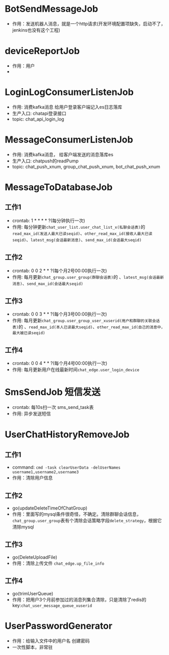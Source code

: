 # BotSendMessageJob

- 作用：发送机器人消息，就是一个http请求(开发环境配置项缺失，启动不了，jenkins也没有这个工程)

# deviceReportJob
- 作用：用户
- 

# LoginLogConsumerListenJob
- 作用: 消费kafka消息 给用户登录客户端记入es日志落库
- 生产入口: chatapi登录接口
- topic: chat_api_login_log

# MessageConsumerListenJob
- 作用: 消费kafka消息， 给客户端发送的消息落库es
- 生产入口: chatpush的readPump
- topic: chat_push_xnum, group_chat_push_xnum, bot_chat_push_xnum

# MessageToDatabaseJob

## 工作1

- crontab: 1 * * * * ?(每分钟执行一次)
- 作用: 每分钟更新`chat_user_list.user_chat_list_x(私聊会话表)`的 `read_max_id(发送人最大已读seqid)`、`other_read_max_id(接收人最大已读seqid)`、`latest_msg(会话最新消息)`、`send_max_id(会话最大seqid)`

## 工作2

- crontab: 0 0 2 * * ?(每个月2号00:00执行一次)
- 作用: 每月更新`chat_group.user_group(群聊会话表)`的 、`latest_msg(会话最新消息)`、`send_max_id(会话最大seqid)`

## 工作3

- crontab: 0 0 3 * * ?(每个月3号00:00执行一次)
- 作用: 每月更新`chat_group.user_group_user_xuserid(用户和群聊的关联会话表)`的 、`read_max_id(本人已读最大seqid)`、`other_read_max_id(自己的消息中，最大被已读seqid)`

## 工作4

- crontab: 0 0 4 * * ?(每个月4号00:00执行一次)
- 作用: 每月更新用户在线最新时间`chat_edge.user_login_device`

# SmsSendJob 短信发送

- crontab: 每10s扫一次 sms_send_task表
- 作用: 异步发送短信

# UserChatHistoryRemoveJob

## 工作1

- command: `cmd -task clearUserData -delUserNames username1,username2,username3`
- 作用：清除用户信息

## 工作2

- go(updateDeleteTimeOfChatGroup)
- 作用：里面写的mysql条件很奇怪，不确定。清除群聊会话信息，`chat_group.user_group`表有个清除会话策略字段`delete_strategy`，根据它清除mysql

## 工作3

- go(DeleteUploadFile)
- 作用：清除上传文件 `chat_edge.up_file_info`

## 工作4
- go(trimUserQueue)
- 作用：把用户3个月前参加过的消息列集合清除，只是清除了redis的key:`chat_user_message_queue_xuserid`


# UserPasswordGenerator

- 作用：给输入文件中的用户名 创建密码
- 一次性脚本，非常驻